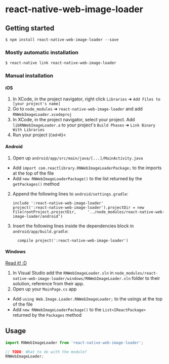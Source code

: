 
# react-native-web-image-loader

## Getting started

`$ npm install react-native-web-image-loader --save`

### Mostly automatic installation

`$ react-native link react-native-web-image-loader`

### Manual installation


#### iOS

1. In XCode, in the project navigator, right click `Libraries` ➜ `Add Files to [your project's name]`
2. Go to `node_modules` ➜ `react-native-web-image-loader` and add `RNWebImageLoader.xcodeproj`
3. In XCode, in the project navigator, select your project. Add `libRNWebImageLoader.a` to your project's `Build Phases` ➜ `Link Binary With Libraries`
4. Run your project (`Cmd+R`)<

#### Android

1. Open up `android/app/src/main/java/[...]/MainActivity.java`
  - Add `import com.reactlibrary.RNWebImageLoaderPackage;` to the imports at the top of the file
  - Add `new RNWebImageLoaderPackage()` to the list returned by the `getPackages()` method
2. Append the following lines to `android/settings.gradle`:
  	```
  	include ':react-native-web-image-loader'
  	project(':react-native-web-image-loader').projectDir = new File(rootProject.projectDir, 	'../node_modules/react-native-web-image-loader/android')
  	```
3. Insert the following lines inside the dependencies block in `android/app/build.gradle`:
  	```
      compile project(':react-native-web-image-loader')
  	```

#### Windows
[Read it! :D](https://github.com/ReactWindows/react-native)

1. In Visual Studio add the `RNWebImageLoader.sln` in `node_modules/react-native-web-image-loader/windows/RNWebImageLoader.sln` folder to their solution, reference from their app.
2. Open up your `MainPage.cs` app
  - Add `using Web.Image.Loader.RNWebImageLoader;` to the usings at the top of the file
  - Add `new RNWebImageLoaderPackage()` to the `List<IReactPackage>` returned by the `Packages` method


## Usage
```javascript
import RNWebImageLoader from 'react-native-web-image-loader';

// TODO: What to do with the module?
RNWebImageLoader;
```
  